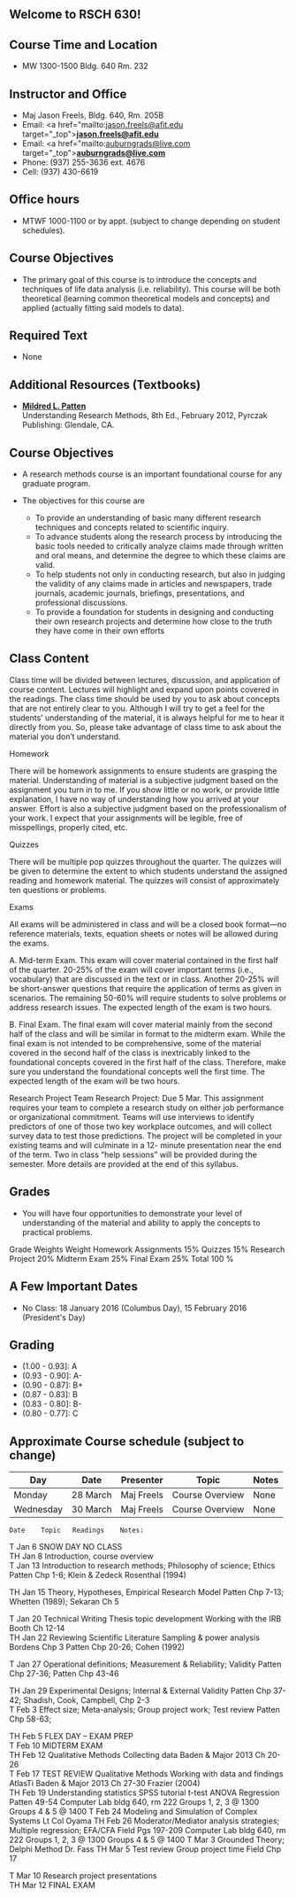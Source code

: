 ## Welcome to RSCH 630!

## Course Time and Location
- MW 1300-1500 Bldg. 640 Rm. 232

## Instructor and Office
- Maj Jason Freels, Bldg. 640, Rm. 205B
- Email: <a href="mailto:jason.freels@afit.edu target="_top"><b>jason.freels@afit.edu</b></a>
- Email: <a href="mailto:auburngrads@live.com target="_top"><b>auburngrads@live.com</b></a>
- Phone: (937) 255-3636 ext. 4676
- Cell:  (937) 430-6619

## Office hours
- MTWF 1000-1100 or by appt. (subject to change depending on student schedules).

## Course Objectives
- The primary goal of this course is to introduce the concepts and techniques of life data analysis (i.e. reliability).  This course will be both theoretical (learning common theoretical models and concepts) and applied (actually fitting said models to data). 

## Required Text

- None

## Additional Resources (Textbooks)
	 
- [__Mildred L. Patten__](http://www.amazon.com/Understanding-Research-Methods-Overview-Essentials/dp/1936523000)<br/>Understanding Research Methods, 8th Ed., February 2012, Pyrczak Publishing:  Glendale, CA.

## Course Objectives

- A research methods course is an important foundational course for any graduate program.  

- The objectives for this course are
 
    + To provide an understanding of basic many different research techniques and concepts related to scientific inquiry.  
    + To advance students along the research process by introducing the basic tools needed to critically analyze claims made through written and oral means, and determine the degree to which these claims are valid.  
    + To help students not only in conducting research, but also in judging the validity of any claims made in articles and newspapers, trade journals, academic journals, briefings, presentations, and professional discussions.  
    + To provide a foundation for students in designing and conducting their own research projects and determine how close to the truth they have come in their own efforts 

## Class Content

Class time will be divided between lectures, discussion, and application of course content.  Lectures will highlight and expand upon points covered in the readings.  The class time should be used by you to ask about concepts that are not entirely clear to you.  Although I will try to get a feel for the students’ understanding of the material, it is always helpful for me to hear it directly from you.  So, please take advantage of class time to ask about the material you don’t understand.  

Homework

There will be homework assignments to ensure students are grasping the material.  Understanding of material is a subjective judgment based on the assignment you turn in to me.  If you show little or no work, or provide little explanation, I have no way of understanding how you arrived at your answer.  Effort is also a subjective judgment based on the professionalism of your work.  I expect that your assignments will be legible, free of misspellings, properly cited, etc.  

Quizzes

There will be multiple pop quizzes throughout the quarter.  The quizzes will be given to determine the extent to which students understand the assigned reading and homework material.  The quizzes will consist of approximately ten questions or problems.  

Exams

All exams will be administered in class and will be a closed book format—no reference materials, texts, equation sheets or notes will be allowed during the exams.  

A.  Mid-term Exam.  This exam will cover material contained in the first half of the quarter.  20-25% of the exam will cover important terms (i.e., vocabulary) that are discussed in the text or in class.  Another 20-25% will be short-answer questions that require the application of terms as given in scenarios.  The remaining 50-60% will require students to solve problems or address research issues.  The expected length of the exam is two hours.

B.  Final Exam.  The final exam will cover material mainly from the second half of the class and will be similar in format to the midterm exam.  While the final exam is not intended to be comprehensive, some of the material covered in the second half of the class is inextricably linked to the foundational concepts covered in the first half of the class.  Therefore, make sure you understand the foundational concepts well the first time.  The expected length of the exam will be two hours.

Research Project
Team Research Project:  Due 5 Mar.  This assignment requires your team to complete a research
study on either job performance or organizational commitment. Teams will use interviews to identify predictors
of one of those two key workplace outcomes, and will collect survey data to test those predictions. The project will be completed in your existing teams and will culminate in a 12- minute presentation near the end of the term. Two in class “help sessions” will be provided during the semester.  More details are provided at the end of this syllabus.

## Grades

- You will have four opportunities to demonstrate your level of understanding of the material and ability to apply the concepts to practical problems.  

Grade Weights
	Weight
Homework Assignments	15%
Quizzes	15%
Research Project	20%
Midterm Exam 	25%
Final Exam	25%
Total	100 %

## A Few Important Dates
- No Class:   18 January 2016 (Columbus Day), 15 February 2016 (President's Day) 

## Grading
- (1.00 - 0.93]: A
- (0.93 - 0.90]: A-
- (0.90 - 0.87]: B+
- (0.87 - 0.83]: B
- (0.83 - 0.80]: B-
- (0.80 - 0.77]: C

## Approximate Course schedule (subject to change)

<table>
<thead><tr><th>Day</th><th>Date</th><th>Presenter</th><th>Topic</th><th>Notes</th></tr></thead>
<tbody>
<tr><td>Monday</td><td>28 March</td><td>Maj Freels</td><td>Course Overview</td><td>None</td></tr>
<tr><td>Wednesday</td><td>30 March</td><td>Maj Freels</td><td>Course Overview</td><td>None</td></tr>
</tbody>
</table>

	Date	Topic	Readings	Notes:
T	Jan 6	SNOW DAY NO CLASS		
TH	Jan 8	Introduction, course overview 		
 T	Jan 13	Introduction to research methods;  Philosophy of science; Ethics	Patten Chp 1-6; 
Klein & Zedeck
Rosenthal (1994)	

TH	Jan 15	Theory, Hypotheses, Empirical Research Model	Patten Chp 7-13;
Whetten (1989);
Sekaran Ch 5
	
T	Jan 20	Technical Writing
Thesis topic development
Working with the IRB	Booth Ch 12-14	
TH	Jan 22	Reviewing Scientific Literature
Sampling & power analysis	Bordens Chp 3
Patten Chp 20-26;
Cohen (1992)
	
T	Jan 27	Operational definitions;
Measurement & Reliability; Validity	Patten Chp 27-36;  Patten Chp 43-46
	
TH	Jan 29	Experimental Designs; Internal & External Validity	Patten Chp 37-42;
Shadish, Cook, Campbell, Chp 2-3	
T	Feb 3	Effect size; Meta-analysis; Group project work; Test review	Patten Chp 58-63;
	
TH	Feb 5	FLEX DAY – EXAM PREP		
T	Feb 10	MIDTERM EXAM		
TH	Feb 12	Qualitative Methods
Collecting data	Baden & Major 2013
Ch 20-26	
T	Feb 17	TEST REVIEW
Qualitative Methods
Working with data and findings
AtlasTi	Baden & Major 2013
Ch 27-30
Frazier (2004)	
TH	Feb 19	Understanding statistics
SPSS tutorial
t-test
ANOVA
Regression	Patten 49-54	Computer Lab bldg 640, rm 222
Groups 1, 2, 3 @ 1300
Groups 4 & 5 @ 1400
T	Feb 24	Modeling and Simulation of Complex Systems		Lt Col Oyama
TH	Feb 26	Moderator/Mediator analysis strategies; Multiple regression; EFA/CFA	Field Pgs 197-209	Computer Lab bldg 640, rm 222
Groups 1, 2, 3 @ 1300
Groups 4 & 5 @ 1400
T	Mar 3	Grounded Theory; Delphi Method		Dr. Fass
TH	Mar 5	Test review
Group project time	Field Chp 17
	
T	Mar 10	Research project presentations		
TH	Mar 12	FINAL EXAM		
